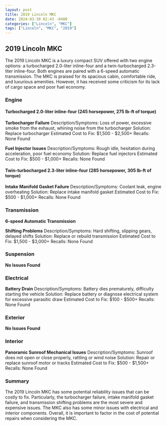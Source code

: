 ```yaml
---
layout: post
title: 2019 Lincoln MKC
date: 2024-03-30 02:43 -0400
categories: ["Lincoln", "MKC"]
tags: ["Lincoln", "MKC", "2019"]
---
```

## 2019 Lincoln MKC

The 2019 Lincoln MKC is a luxury compact SUV offered with two engine options: a turbocharged 2.0-liter inline-four and a twin-turbocharged 2.3-liter inline-four. Both engines are paired with a 6-speed automatic transmission. The MKC is praised for its spacious cabin, comfortable ride, and luxurious amenities. However, it has received some criticism for its lack of cargo space and poor fuel economy.

### Engine

#### Turbocharged 2.0-liter inline-four (245 horsepower, 275 lb-ft of torque)

**Turbocharger Failure**
Description/Symptoms: Loss of power, excessive smoke from the exhaust, whining noise from the turbocharger
Solution: Replace turbocharger
Estimated Cost to Fix: $1,500 - $2,500+
Recalls: None Found

**Fuel Injector Issues**
Description/Symptoms: Rough idle, hesitation during acceleration, poor fuel economy
Solution: Replace fuel injectors
Estimated Cost to Fix: $500 - $1,000+
Recalls: None Found

#### Twin-turbocharged 2.3-liter inline-four (285 horsepower, 305 lb-ft of torque)

**Intake Manifold Gasket Failure**
Description/Symptoms: Coolant leak, engine overheating
Solution: Replace intake manifold gasket
Estimated Cost to Fix: $500 - $1,000+
Recalls: None Found

### Transmission

**6-speed Automatic Transmission**

**Shifting Problems**
Description/Symptoms: Hard shifting, slipping gears, delayed shifts
Solution: Replace or rebuild transmission
Estimated Cost to Fix: $1,500 - $3,000+
Recalls: None Found

### Suspension

**No Issues Found**

### Electrical

**Battery Drain**
Description/Symptoms: Battery dies prematurely, difficulty starting the vehicle
Solution: Replace battery or diagnose electrical system for excessive parasitic draw
Estimated Cost to Fix: $100 - $500+
Recalls: None Found

### Exterior

**No Issues Found**

### Interior

**Panoramic Sunroof Mechanical Issues**
Description/Symptoms: Sunroof does not open or close properly, rattling or wind noise
Solution: Repair or replace sunroof motor or tracks
Estimated Cost to Fix: $500 - $1,500+
Recalls: None Found

### Summary

The 2019 Lincoln MKC has some potential reliability issues that can be costly to fix. Particularly, the turbocharger failure, intake manifold gasket failure, and transmission shifting problems are the most severe and expensive issues. The MKC also has some minor issues with electrical and interior components. Overall, it is important to factor in the cost of potential repairs when considering the MKC.
